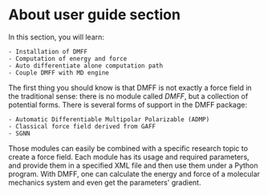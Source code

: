 # About user guide section

In this section, you will learn:

    - Installation of DMFF
    - Computation of energy and force
    - Auto differentiate alone computation path
    - Couple DMFF with MD engine

The first thing you should know is that DMFF is not exactly a force field in the traditional sense: there is no module called *DMFF*, but a collection of potential forms. There is several forms of support in the DMFF package:

    - Automatic Differentiable Multipolar Polarizable (ADMP)
    - Classical force field derived from GAFF
    - SGNN

Those modules can easily be combined with a specific research topic to create a force field. Each module has its usage and required parameters, and provide them in a specified XML file and then use them under a Python program. With DMFF, one can calculate the energy and force of a molecular mechanics system and even get the parameters' gradient. 